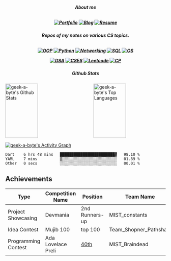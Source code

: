 <h5 align="center"> About me
<br/>
<br/>
  
[![Portfolio](https://img.shields.io/badge/-Portfolio-9cf)](https://nazia-shehnaz.netlify.app/) [![Blog](https://img.shields.io/badge/-Blog-9cf)](https://geek-a-byte.github.io/) [![Resume](https://img.shields.io/badge/-Resume-9cf)](https://github.com/Geek-a-Byte/Geek-a-Byte/files/8364038/Resume.of.Nazia.Shehnaz.Joynab.pdf)
  
</h5>
<h5 align="center"> Repos of my notes on various CS topics.
<br/>
<br/>
  
[![OOP](https://img.shields.io/badge/-Object_Oriented_Programming-9cf)](https://github.com/Geek-a-Byte/OOP) [![Python](https://img.shields.io/badge/-PyHaxx-9cf)](https://github.com/Geek-a-Byte/PyHaxx) [![Networking](https://img.shields.io/badge/-Networking-9cf)](https://github.com/Geek-a-Byte/Networking) [![SQL](https://img.shields.io/badge/-Structured_Query_Language-9cf)](https://github.com/Geek-a-Byte/sql-practice) [![OS](https://img.shields.io/badge/-Operating_Systems-9cf)](https://docs.google.com/document/d/1E80sN9LdFAOZAzlJTFtA_E9qLYEQXq-aHApknUMNqW0/edit?usp=sharing) 

[![DSA](https://img.shields.io/badge/-Data_Structures_and_algorithms-9cf)](https://github.com/Geek-a-Byte/DSA) [![CSES](https://img.shields.io/badge/-CSES-9cf)](https://github.com/Geek-a-Byte/CSES) [![Leetcode](https://img.shields.io/badge/-Leetcode-9cf)](https://github.com/Geek-a-Byte/Leetcode-Solutions) [![CP](https://img.shields.io/badge/-Competitive_programming-9cf)](https://github.com/Geek-a-Byte/CP)

  
  
  
</h5>
<h5 align="center">
Github Stats
</h5>



<!-- <p align="center"><a href="https://github.com/geek-a-byte/">
<img title="🔥 Get streak stats for your profile at git.io/streak-stats" height="170px" alt="geek-a-byte's streak" src="https://github-readme-streak-stats.herokuapp.com/?user=geek-a-byte&theme=black-ice&hide_border=true&stroke=0000&background=0D1117"/>
</a></p> -->

<p>
<a align="left" href="https://github.com/geek-a-byte/github-readme-stats"><img alt="geek-a-byte's Github Stats" height="170px" width="45%" src="https://github-readme-stats.vercel.app/api?username=geek-a-byte&show_icons=true&count_private=true&theme=react&hide_border=true&bg_color=0D1117" /></a>
<a href="https://github.com/geek-a-byte/"><img align="right" alt="geek-a-byte's Top Languages" height="170px" width="45%" src="https://github-readme-streak-stats.herokuapp.com/?user=geek-a-byte&theme=black-ice&hide_border=true&stroke=0000&background=0D1117" /></a>

<a href="https://github.com/geek-a-byte/github-readme-activity-graph"><img alt="geek-a-byte's Activity Graph" src="https://activity-graph.herokuapp.com/graph?username=geek-a-byte&bg_color=0D1117&color=5BCDEC&line=5BCDEC&point=FFFFFF&hide_border=true" /></a>

<!--START_SECTION:waka-->

```text
Dart    6 hrs 48 mins   ████████████████████████▓   98.10 %
YAML    7 mins          ▒░░░░░░░░░░░░░░░░░░░░░░░░   01.89 %
Other   0 secs          ░░░░░░░░░░░░░░░░░░░░░░░░░   00.01 %
```

<!--END_SECTION:waka-->

## Achievements


| Type               | Competition Name        | Position     | Team Name | Project Name | 
| -------------      | ---------------------   | ------------ | --------- | ------------ |
| Project Showcasing | Devmania                |2nd Runners-up| MIST_constants | Shohay  |
| Idea Contest       | Mujib 100               | top 100      | Team_Shopner_Pathshala | Shopner_Pathshala |
| Programming Contest| Ada Lovelace Preli | [40th](https://toph.co/c/alngpc-2022-preliminary/standings) | MIST_Braindead | - |
  


